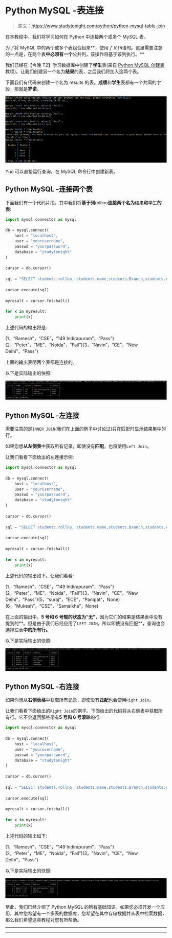 # Python MySQL -表连接

> 原文：<https://www.studytonight.com/python/python-mysql-table-join>

在本教程中，我们将学习如何在 Python 中连接两个或多个 MySQL 表。

为了将 MySQL 中的两个或多个表组合起来**，使用了`JOIN`语句。这里需要注意的一点是，在两个表**中必须有一个**公共列，该操作将基于该列执行。**

我们已经在【今晚 T2】学习数据库中创建了**学生**表(来自 [Python MySQL 创建表](/python/python-mysql-create-table)教程)。让我们创建另一个名为**结果**的表，之后我们将加入这两个表。

下面我们有代码来创建一个名为 results 的表。**成绩**和**学生**表都有一个共同的字段，那就是**罗诺**。

![python mysql join example](img/e7a10f19f63690324dd245557598f681.png)

Yuo 可以直接运行查询，在 MySQL 命令行中创建新表。

## Python MySQL -连接两个表

下面我们有一个代码片段，其中我们将**基于列**rollino**连接两个名为**结果**和**学生**的表**:

```py
import mysql.connector as mysql

db = mysql.connect(
    host = "localhost",
    user = "yourusername",
    passwd = "yourpassword",
    database = "studytonight"
)

cursor = db.cursor()

sql = "SELECT students.rollno, students.name,students.Branch,students.Address, results.status from students INNER JOIN results ON students.rollno=results.rollno;"

cursor.execute(sql)

myresult = cursor.fetchall()

for x in myresult:
    print(x) 
```

上述代码的输出将是:

(1，“Ramesh”，“CSE”，“149 Indirapuram”，“Pass”)(2，“Peter”，“ME”，“Noida”，“Fail”)(3，“Navin”，“CE”，“New Delhi”，“Pass”)

上面的输出表明两个表都是连接的。

以下是实际输出的快照:

![python mysql join tables](img/e1c13d69601e28949b1ef58ae8f728ad.png)

## Python MySQL -左连接

需要注意的是`INNER JOIN`(我们在上面的例子中讨论过)只在匹配时显示结果集中的行。

如果您想**从左侧表**中获取所有记录，即使没有**匹配**，也将使用`Left Join`。

让我们看看下面给出的左连接示例:

```py
import mysql.connector as mysql

db = mysql.connect(
    host = "localhost",
    user = "yourusername",
    passwd = "yourpassword",
    database = "studytonight"
)

cursor = db.cursor()

sql = "SELECT students.rollno, students.name,students.Branch,students.Address, results.status from students LEFT JOIN results ON students.rollno=results.rollno;"

cursor.execute(sql)

myresult = cursor.fetchall()

for x in myresult:
    print(x) 
```

上述代码的输出如下。让我们看看:

(1，“Ramesh”，“CSE”，“149 Indirapuram”，“Pass”)(2，“Peter”，“ME”，“Noida”，“Fail”)(3，“Navin”，“CE”，“New Delhi”，“Pass”)(5，“suraj”，“ECE”，“Panipat”，None) (6，“Mukesh”，“CSE”，“Samalkha”，None)

在上面的输出中，**5 号和 6 号辊的状态为“无”**，因为它们的结果是结果表中没有提到的**。但是由于我们已经应用了`LEFT JOIN`，所以即使没有匹配**，查询也会选择左表**中的所有行。**

以下是实际输出的快照:

![python mysql join tables](img/a81aa34f0df17a0bcf70ca8bca22cf74.png)

## Python MySQL -右连接

如果你想从**右侧表格**中获取所有记录，即使没有**匹配**也会使用`Right Join`。

让我们看看下面给出的`Right Join`的例子。下面给出的代码将从右侧表中获取所有行。它不会返回那些带有**5 号和 6 号滚轮**的行:

```py
import mysql.connector as mysql

db = mysql.connect(
    host = "localhost",
    user = "yourusername",
    passwd = "yourpassword",
    database = "studytonight"
)

cursor = db.cursor()

sql = "SELECT students.rollno, students.name,students.Branch,students.Address, results.status from students RIGHT JOIN results ON students.rollno=results.rollno;"

cursor.execute(sql)

myresult = cursor.fetchall()

for x in myresult:
    print(x) 
```

上述代码的输出如下:

(1，“Ramesh”，“CSE”，“149 Indirapuram”，“Pass”)(2，“Peter”，“ME”，“Noida”，“Fail”)(3，“Navin”，“CE”，“New Delhi”，“Pass”)

以下是实际输出的快照:

![python mysql join tables](img/edc9d399defb74988f56c1780e20ce14.png)

至此，我们已经介绍了 Python MySQL 的所有基础知识。如果您必须开发一个应用，其中您希望有一个多表的数据库，您希望在其中存储数据并从表中检索数据，那么我们希望这些教程对您有所帮助。

* * *

* * *
